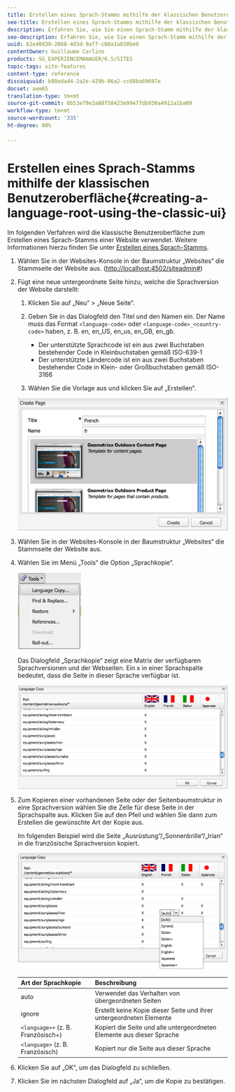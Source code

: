 ```yaml
---
title: Erstellen eines Sprach-Stamms mithilfe der klassischen Benutzeroberfläche
seo-title: Erstellen eines Sprach-Stamms mithilfe der klassischen Benutzeroberfläche
description: Erfahren Sie, wie Sie einen Sprach-Stamm mithilfe der klassischen Benutzeroberfläche erstellen.
seo-description: Erfahren Sie, wie Sie einen Sprach-Stamm mithilfe der klassischen Benutzeroberfläche erstellen.
uuid: 62e40d39-2868-4d3d-9af7-c60a1a658be0
contentOwner: Guillaume Carlino
products: SG_EXPERIENCEMANAGER/6.5/SITES
topic-tags: site-features
content-type: reference
discoiquuid: b88edad4-2a2e-429b-86a2-cc68ba69697e
docset: aem65
translation-type: tm+mt
source-git-commit: 8b53e79e3a88f58423e99477db930a4912a1ba09
workflow-type: tm+mt
source-wordcount: '335'
ht-degree: 80%

---
```



# Erstellen eines Sprach-Stamms mithilfe der klassischen Benutzeroberfläche{#creating-a-language-root-using-the-classic-ui}

Im folgenden Verfahren wird die klassische Benutzeroberfläche zum Erstellen eines Sprach-Stamms einer Website verwendet. Weitere Informationen hierzu finden Sie unter [Erstellen eines Sprach-Stamms](/help/sites-administering/tc-prep.md#creating-a-language-root).

1. Wählen Sie in der Websites-Konsole in der Baumstruktur „Websites“ die Stammseite der Website aus. ([http://localhost:4502/siteadmin#](http://localhost:4502/siteadmin#))
1. Fügt eine neue untergeordnete Seite hinzu, welche die Sprachversion der Website darstellt:

   1. Klicken Sie auf „Neu“ > „Neue Seite“.
   1. Geben Sie in das Dialogfeld den Titel und den Namen ein. Der Name muss das Format `<language-code>` oder `<language-code>_<country-code>` haben, z. B. en, en_US, en_us, en_GB, en_gb.

      * Der unterstützte Sprachcode ist ein aus zwei Buchstaben bestehender Code in Kleinbuchstaben gemäß ISO-639-1
      * Der unterstützte Ländercode ist ein aus zwei Buchstaben bestehender Code in Klein- oder Großbuchstaben gemäß ISO-3166
   1. Wählen Sie die Vorlage aus und klicken Sie auf „Erstellen“.

   ![newpagefr](assets/newpagefr.png)

1. Wählen Sie in der Websites-Konsole in der Baumstruktur „Websites“ die Stammseite der Website aus.
1. Wählen Sie im Menü „Tools“ die Option „Sprachkopie“.

   ![toolslanguageCopy](assets/toolslanguagecopy.png)

   Das Dialogfeld „Sprachkopie“ zeigt eine Matrix der verfügbaren Sprachversionen und der Webseiten. Ein x in einer Sprachspalte bedeutet, dass die Seite in dieser Sprache verfügbar ist.

   ![languagecopydialog](assets/languagecopydialog.png)

1. Zum Kopieren einer vorhandenen Seite oder der Seitenbaumstruktur in eine Sprachversion wählen Sie die Zelle für diese Seite in der Sprachspalte aus. Klicken Sie auf den Pfeil und wählen Sie dann zum Erstellen die gewünschte Art der Kopie aus.

   Im folgenden Beispiel wird die Seite „Ausrüstung“/„Sonnenbrille“/„Irian“ in die französische Sprachversion kopiert.

   ![languagesCopydilogdropdown](assets/languagecopydilogdropdown.png)

   | Art der Sprachkopie | Beschreibung |
   |---|---|
   | auto | Verwendet das Verhalten von übergeordneten Seiten |
   | ignore | Erstellt keine Kopie dieser Seite und ihrer untergeordneten Elemente |
   | `<language>+` (z. B. Französisch+) | Kopiert die Seite und alle untergeordneten Elemente aus dieser Sprache |
   | `<language>` (z. B. Französisch) | Kopiert nur die Seite aus dieser Sprache |

1. Klicken Sie auf „OK“, um das Dialogfeld zu schließen.
1. Klicken Sie im nächsten Dialogfeld auf „Ja“, um die Kopie zu bestätigen.

